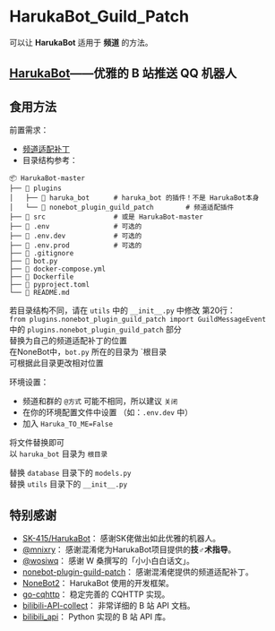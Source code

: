 # HarukaBot_Guild_Patch
可以让 **HarukaBot** 适用于 **频道** 的方法。

## [HarukaBot](https://haruka-bot.sk415.icu)——优雅的 B 站推送 QQ 机器人

## 食用方法
前置需求：  
  - [频道适配补丁](https://github.com/mnixry/nonebot-plugin-guild-patch)
  - 目录结构参考：
```
📦 HarukaBot-master
├── 📂 plugins
│   ├── 📂 haruka_bot      # haruka_bot 的插件！不是 HarukaBot本身 
│   └── 📂 nonebot_plugin_guild_patch        # 频道适配插件
├── 📂 src                 # 或是 HarukaBot-master
├── 📜 .env                # 可选的
├── 📜 .env.dev            # 可选的
├── 📜 .env.prod           # 可选的
├── 📜 .gitignore
├── 📜 bot.py
├── 📜 docker-compose.yml
├── 📜 Dockerfile
├── 📜 pyproject.toml
└── 📜 README.md
```
若目录结构不同，请在 `utils` 中的 `__init__.py` 中修改 第20行：  
`from plugins.nonebot_plugin_guild_patch import GuildMessageEvent`  
中的 `plugins.nonebot_plugin_guild_patch` 部分  
替换为自己的频道适配补丁的位置  
在NoneBot中，`bot.py` 所在的目录为 `根目录  
可根据此目录更改相对位置

环境设置：  
  - 频道和群的 `@方式` 可能不相同，所以建议 `关闭`  
  - 在你的环境配置文件中设置 （如：`.env.dev` 中）  
  - 加入 `Haruka_TO_ME=False`

将文件替换即可  
以 `haruka_bot` 目录为 `根目录`  

替换 `database` 目录下的 `models.py`  
替换 `utils` 目录下的 `__init__.py`

## 特别感谢

- [SK-415/HarukaBot](https://github.com/SK-415/HarukaBot)： 感谢SK佬做出如此优雅的机器人。
- [@mnixry](https://github.com/mnixry)： 感谢混淆佬为HarukaBot项目提供的**技♂术指导**。
- [@wosiwq](https://github.com/wosiwq)： 感谢 W 桑撰写的「小小白白话文」。
- [nonebot-plugin-guild-patch](https://github.com/mnixry/nonebot-plugin-guild-patch)： 感谢混淆佬提供的频道适配补丁。
- [NoneBot2](https://github.com/nonebot/nonebot2)： HarukaBot 使用的开发框架。
- [go-cqhttp](https://github.com/Mrs4s/go-cqhttp)： 稳定完善的 CQHTTP 实现。
- [bilibili-API-collect](https://github.com/SocialSisterYi/bilibili-API-collect)： 非常详细的 B 站 API 文档。
- [bilibili_api](https://github.com/Passkou/bilibili_api)： Python 实现的 B 站 API 库。
